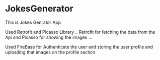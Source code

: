 # JokesGenerator

This is Jokes Genrator App  

Used Retrofit and Picasso Library .. Retrofit for fetching the data from the Api and Picasso for showing the images ...  

Used FireBase for Authenticate the user and storing the user profile and uploading that images on the profile section  
